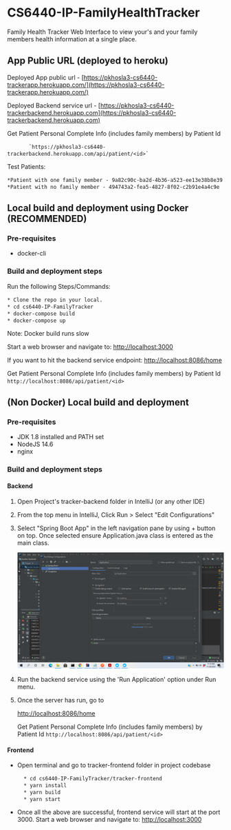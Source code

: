 # CS6440-IP-FamilyHealthTracker

Family Health Tracker Web Interface to view your's and your family members health information at a single place.

## App Public URL (deployed to heroku)
Deployed App public url - 
[https://pkhosla3-cs6440-trackerapp.herokuapp.com/](https://pkhosla3-cs6440-trackerapp.herokuapp.com/)

Deployed Backend service url -
[https://pkhosla3-cs6440-trackerbackend.herokuapp.com](https://pkhosla3-cs6440-trackerbackend.herokuapp.com) 
 
 Get Patient Personal Complete Info (includes family members) by Patient Id
 
           `https://pkhosla3-cs6440-trackerbackend.herokuapp.com/api/patient/<id>`
 Test Patients:

    *Patient with one family member - 9a82c90c-ba2d-4b36-a523-ee13e38b8e39
    *Patient with no family member - 494743a2-fea5-4827-8f02-c2b91e4a4c9e

## Local build and deployment using Docker (RECOMMENDED)

### Pre-requisites
* docker-cli

### Build and deployment steps

Run the following Steps/Commands:
    
    * Clone the repo in your local.
    * cd cs6440-IP-FamilyTracker 
    * docker-compose build
    * docker-compose up
  Note: Docker build runs slow

  Start a web browser and navigate to: 
  [http://localhost:3000](http://localhost:3000)
  
  If you want to hit the backend service endpoint:
  [http://localhost:8086/home](http://localhost:8086/home)
  
  Get Patient Personal Complete Info (includes family members) by Patient Id
          `http://localhost:8086/api/patient/<id>`

## (Non Docker) Local build and deployment

### Pre-requisites
* JDK 1.8 installed and PATH set
* NodeJS 14.6
* nginx

### Build and deployment steps

#### Backend

1. Open Project's tracker-backend folder in IntelliJ (or any other IDE)

2. From the top menu in IntelliJ, Click Run > Select "Edit Configurations"

3. Select "Spring Boot App" in the left navigation pane by using + button on top. Once selected ensure Application.java class is entered as the main class.
        
    ![Run Config](https://github.com/parulgkhosla/cs6440-IP-FamilyTracker/blob/master/docs/run-config.png)

4. Run the backend service using the 'Run Application' option under Run menu.

5. Once the server has run, go to
        
    [http://localhost:8086/home](http://localhost:8086/home)
    
    Get Patient Personal Complete Info (includes family members) by Patient Id
        `http://localhost:8086/api/patient/<id>`

#### Frontend

   * Open terminal and go to tracker-frontend folder in project codebase
   
   
           * cd cs6440-IP-FamilyTracker/tracker-frontend 
           * yarn install
           * yarn build
           * yarn start
    
   * Once all the above are successful, frontend service will start at the port 3000.
    Start a web browser and navigate to: 
    [http://localhost:3000](http://localhost:3000)

 
  
    
    
